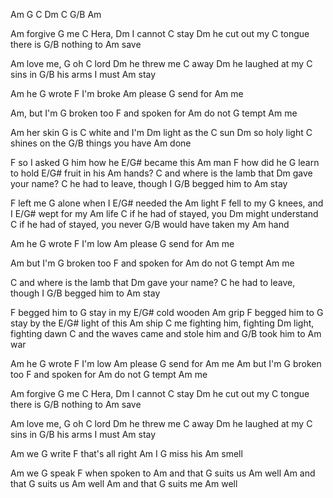 Am G C Dm C G/B Am

Am forgive G me C Hera,
Dm I cannot C stay
Dm he cut out my C tongue
there is G/B nothing to Am save

Am love me, G oh C lord
Dm he threw me C away
Dm he laughed at my C sins
in G/B his arms I must Am stay

Am he G wrote F I'm broke
Am please G send for Am me

Am, but I'm G broken too F and spoken for
Am do not G tempt Am me

Am her skin G is C white
and I'm Dm light as the C sun
Dm so holy light C shines on the G/B things you have Am done

F so I asked G him how he E/G# became this Am man
F how did he G learn to hold E/G# fruit in his Am hands?
C and where is the lamb that Dm gave your name?
C he had to leave, though I G/B begged him to Am stay

F left me G alone when I E/G# needed the Am light
F fell to my G knees, and I E/G# wept for my Am life
C if he had of stayed, you Dm might understand
C if he had of stayed, you never G/B would have taken my Am hand

Am he G wrote F I'm low
Am please G send for Am me

Am but I'm G broken too F and spoken for
Am do not G tempt Am me

C and where is the lamb that Dm gave your name?
C he had to leave, though I G/B begged him to Am stay

F begged him to G stay in my E/G# cold wooden Am grip
F begged him to G stay by the E/G# light of this Am ship
C me fighting him, fighting Dm light, fighting dawn
C and the waves came and stole him and G/B took him to Am war

Am he G wrote F I'm low
Am please G send for Am me
Am but I'm G broken too F and spoken for
Am do not G tempt Am me

Am forgive G me C Hera,
Dm I cannot C stay
Dm he cut out my C tongue
there is G/B nothing to Am save

Am love me, G oh C lord
Dm he threw me C away
Dm he laughed at my C sins
in G/B his arms I must Am stay

Am we G write F that's all right
Am I G miss his Am smell

Am we G speak F when spoken to
Am and that G suits us Am well
Am and that G suits us Am well
Am and that G suits me Am well
